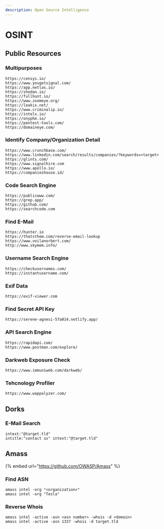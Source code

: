 ```yaml
---
description: Open Source Intelligence
---
```


# OSINT

## Public Resources

### Multipurposes

```
https://censys.io/
https://www.yougetsignal.com/
https://app.netlas.io/
https://shodan.io/
https://fullhunt.io/
https://www.zoomeye.org/
https://leakix.net/
https://www.criminalip.io/
https://intelx.io/
https://onyphe.io/
https://pentest-tools.com/
https://domaineye.com/
```

### Identify Company/Organization Detail

```
https://www.crunchbase.com/
https://www.linkedin.com/search/results/companies/?keywords=<target>
https://glints.com/
https://www.signalhire.com
https://www.apollo.io/
https://companieshouse.id/
```

### Code Search Engine

```
https://publicwww.com/
https://grep.app/
https://github.com/
https://searchcode.com
```

### Find E-Mail

```
https://hunter.io
https://thatsthem.com/reverse-email-lookup
https://www.voilanorbert.com/
http://www.skymem.info/
```

### Username Search Engine

```
https://checkusernames.com/
https://instantusername.com/
```

### Exif Data

```
https://exif-viewer.com
```

### Find Secret API Key

```
https://serene-agnesi-57a014.netlify.app/
```

### API Search Engine

```
https://rapidapi.com/
https://www.postman.com/explore/
```

### Darkweb Exposure Check

```
https://www.immuniweb.com/darkweb/
```

### Tehcnology Profiler

```
https://www.wappalyzer.com/
```

## Dorks

### E-Mail Search&#x20;

```
intext:"@target.tld" 
intitle:"contact us" intext:"@target.tld"
```

## Amass

{% embed url="https://github.com/OWASP/Amass" %}

### Find ASN

```
amass intel -org "<organization>"
amass intel -org "Tesla"
```

### Reverse Whois

```
amass intel -active -asn <asn number> -whois -d <domain>
amass intel -active -asn 1337 -whois -d target.tld
```
